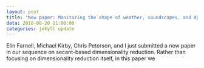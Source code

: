 ```yaml
---
layout: post
title: "New paper: Monitoring the shape of weather, soundscapes, and dynamical systems: A new statistic for dimension-driven data analysis on large data sets"
data: 2018-08-20 11:00:00
categories: jekyll update
---
```


Elin Farnell, Michael Kirby, Chris Peterson, and I just submitted a new paper in our sequence on secant-based dimensionality reduction. Rather than focusing on dimensionality reduction itself, in this paper we 
